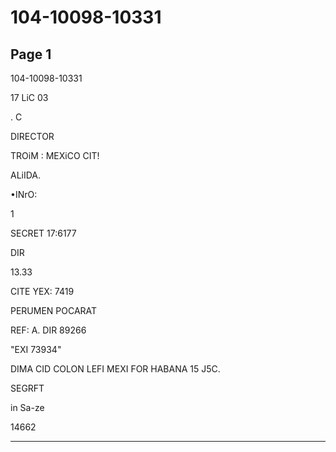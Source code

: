 # 104-10098-10331

## Page 1

104-10098-10331

17 LiC 03

. C

DIRECTOR

TROiM : MEXiCO CIT!

ALiIDA.

•INrO:

1

SECRET 17:6177

DIR

13.33

CITE YEX: 7419

PERUMEN POCARAT

REF: A. DIR 89266

"EXI 73934"

DIMA CID COLON LEFI MEXI FOR HABANA 15 J5C.

SEGRFT

in Sa-ze

14662

---

